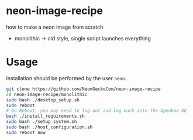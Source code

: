 # neon-image-recipe
how to make a neon image from scratch

- monolithic -> old style, single script launches everything

# Usage
Installation should be performed by the user `neon`.

```bash
git clone https://github.com/NeonGeckoCom/neon-image-recipe
cd neon-image-recipe/monolithic
sudo bash ./desktop_setup.sh
sudo reboot
# On Reboot, you may need to log out and log back into the Openbox DE
bash ./install_requirements.sh
sudo bash ./setup_system.sh
sudo bash ./host_configuration.sh
sudo reboot now
```
